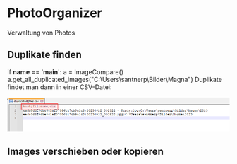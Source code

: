 # PhotoOrganizer
Verwaltung von Photos

## Duplikate finden
  if __name__ == '__main__':
      a = ImageCompare()
      a.get_all_duplicated_images("C:\\Users\\santnerp\\Bilder\Magna")
Duplikate findet man dann in einer CSV-Datei:

<img src='img/PhotoOrganizer_src_duplicate_duplicated_files.png'>



## Images verschieben oder kopieren
